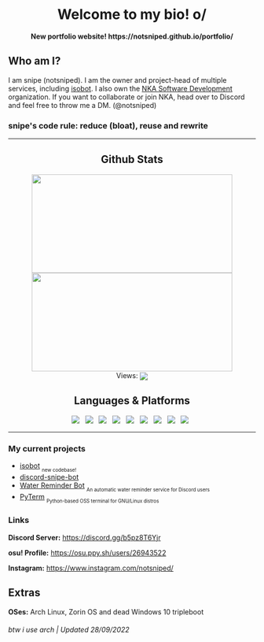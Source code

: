 <h1 align='center'>Welcome to my bio! o/</h1>

<p align='center'><b>New portfolio website! https://notsniped.github.io/portfolio/</b></p>

## Who am I?
I am snipe (notsniped). I am the owner and project-head of multiple services, including [isobot](https://github.com/PyBotDevs/isobot). I also own the [NKA Software Development](https://github.com/PyBotDevs) organization.
If you want to collaborate or join NKA, head over to Discord and feel free to throw me a DM. (@notsniped)
<h3>snipe's code rule: reduce (bloat), reuse and rewrite</h3>

<hr>
 <center>
  <h2 align="center">Github Stats</h2>
  <img align="center" width="90%" height="200" src="https://github-readme-stats.vercel.app/api?username=notsniped&show_icons=true&hide_border=false&line_height=20&title_color=336791&icon_color=1b93c9&show_owner=true&theme=dark"/>
  <img align="center" width="90%" height="200" src="https://github-readme-stats.vercel.app/api/top-langs/?username=notsniped&layout=compact&langs_count=6&theme=dark">
  <br>Views: <img align="center" src="https://profile-counter.glitch.me/notsniped/count.svg">
 <br>
  <h2 align="center">Languages & Platforms</h2>
  <span>
    <img src="https://img.shields.io/badge/-Python-306998?style=flat-square&logo=Python&logoColor=white"/>&nbsp;&nbsp;
    <img src="https://img.shields.io/badge/-Firebase-F6820D?style=flat-square&logo=FireBase&logoColor=white"/>&nbsp;&nbsp;
    <img src="https://img.shields.io/badge/-Github-181717?style=flat-square&logo=GitHub&logoColor=white"/>&nbsp;&nbsp;
    <img src="https://img.shields.io/badge/-Git-F44D27?style=flat-square&logo=Git&logoColor=white"/>&nbsp;&nbsp;
    <img src="https://img.shields.io/badge/-HTML5-E34F26?style=flat-square&logo=HTML5&logoColor=white"/>&nbsp;&nbsp;
    <img src="https://img.shields.io/badge/-CSS3-1572B6?style=flat-square&logo=CSS3&logoColor=white"/>&nbsp;&nbsp;
    <img src="https://img.shields.io/badge/-JavaScript-f7df1e?style=flat-square&logo=JavaScript&logoColor=black"/>&nbsp;&nbsp;
    <img src="https://img.shields.io/badge/-Arch-1793D1?style=flat-square&logo=ArchLinux&logoColor=white"/>&nbsp;&nbsp;
    <img src="https://img.shields.io/badge/-Zorin OS-d8c4f1?style=flat-square&logo=Zorin&logoColor=black"/>&nbsp;&nbsp;
 </center>
<hr>

### My current projects
- [isobot](https://github.com/PyBotDevs/isobot) <sub><sub>new codebase!</sub></sub>
- [discord-snipe-bot](https://github.com/notsniped/discord-snipe-bot)
- [Water Reminder Bot](https://github.com/PyBotDevs/water-reminder-bot) <sub><sub>An automatic water reminder service for Discord users</sub></sub>
- [PyTerm](https://github.com/PyBotDevs/pyterm) <sub><sub>Python-based OSS terminal for GNU/Linux distros</sub></sub>

### Links
<b>Discord Server:</b> https://discord.gg/b5pz8T6Yjr

<b>osu! Profile:</b> https://osu.ppy.sh/users/26943522

<b>Instagram:</b> https://www.instagram.com/notsniped/

## Extras
<!--
### [osu!](https://github.com/ppy/osu) setup
**Play modes:** tablet, keyboard, sometimes mobile

**Tablet:** Wacom Intuos CTL-4100 (drag)

**Keyboard:** Corsair K55 RGB

**Mouse:** Corsair Katar Pro

**Display:** Lenovo (forgot the model xd)

**PC Specs (2017 year):** AMD A9-9420 (2 cores 3 gpu cores), 12GB DDR4, 500GB Sata SSD (crucial), Radeon R5 graphics
-->
**OSes:** Arch Linux, Zorin OS and dead Windows 10 tripleboot



<h6>btw i use arch | Updated 28/09/2022</h6>

<!---
notsniped/notsniped is a ✨ special ✨ repository because its `README.md` (this file) appears on your GitHub profile.
You can click the Preview link to take a look at your changes.
--->
